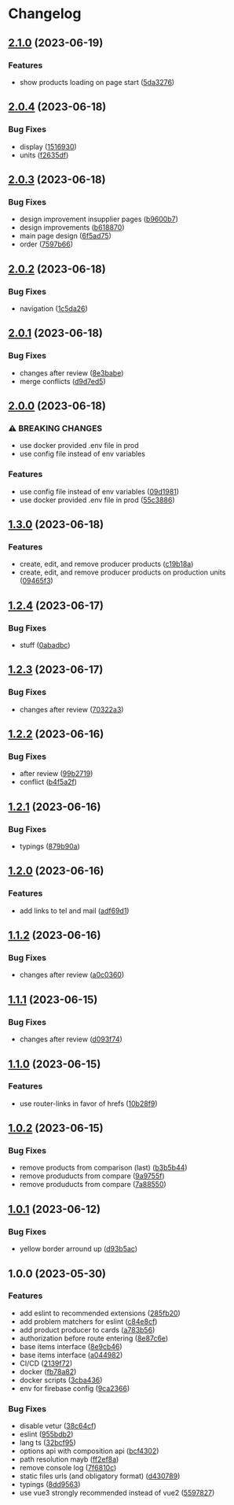 # Changelog

## [2.1.0](https://github.com/hivetown/frontend/compare/v2.0.4...v2.1.0) (2023-06-19)


### Features

* show products loading on page start ([5da3276](https://github.com/hivetown/frontend/commit/5da3276796a388c0ec310ef9500b82182e7a8147))

## [2.0.4](https://github.com/hivetown/frontend/compare/v2.0.3...v2.0.4) (2023-06-18)


### Bug Fixes

* display ([1516930](https://github.com/hivetown/frontend/commit/15169300cc8ee2c7a48abcffcf7bb6dfbaad2285))
* units ([f2635df](https://github.com/hivetown/frontend/commit/f2635dfa85889cf09c894db5b2b73271e06cea41))

## [2.0.3](https://github.com/hivetown/frontend/compare/v2.0.2...v2.0.3) (2023-06-18)


### Bug Fixes

* design improvement insupplier pages ([b9600b7](https://github.com/hivetown/frontend/commit/b9600b7d06fb9f133332a167f952c63c0c141f58))
* design improvements ([b618870](https://github.com/hivetown/frontend/commit/b61887081a2996112e455fa1b1d752ffa8b040e7))
* main page design ([6f5ad75](https://github.com/hivetown/frontend/commit/6f5ad75a8624b5e014179e4c00db7057b786e439))
* order ([7597b66](https://github.com/hivetown/frontend/commit/7597b66e41bd8d5eb47e7aa3d9c4841e4a687133))

## [2.0.2](https://github.com/hivetown/frontend/compare/v2.0.1...v2.0.2) (2023-06-18)


### Bug Fixes

* navigation ([1c5da26](https://github.com/hivetown/frontend/commit/1c5da267f71ca87b7678ebd2bfe7036cd74bc8a6))

## [2.0.1](https://github.com/hivetown/frontend/compare/v2.0.0...v2.0.1) (2023-06-18)


### Bug Fixes

* changes after review ([8e3babe](https://github.com/hivetown/frontend/commit/8e3babec102c43077fb7754adf13881c61a38e75))
* merge conflicts ([d9d7ed5](https://github.com/hivetown/frontend/commit/d9d7ed575973edd9dc5a4468908a702584744a88))

## [2.0.0](https://github.com/hivetown/frontend/compare/v1.3.0...v2.0.0) (2023-06-18)


### ⚠ BREAKING CHANGES

* use docker provided .env file in prod
* use config file instead of env variables

### Features

* use config file instead of env variables ([09d1981](https://github.com/hivetown/frontend/commit/09d19810e8d8a159edd4cbac6c48dc7e5a77ed58))
* use docker provided .env file in prod ([55c3886](https://github.com/hivetown/frontend/commit/55c3886ea49d9ec7ae31a353c06212ec9950b20e))

## [1.3.0](https://github.com/hivetown/frontend/compare/v1.2.4...v1.3.0) (2023-06-18)


### Features

* create, edit, and remove producer products ([c19b18a](https://github.com/hivetown/frontend/commit/c19b18a9e2a751521daf5413032206b2f5137523))
* create, edit, and remove producer products on production units ([09465f3](https://github.com/hivetown/frontend/commit/09465f3ae7adf4152286322e0aad03c4d86708c3))

## [1.2.4](https://github.com/hivetown/frontend/compare/v1.2.3...v1.2.4) (2023-06-17)


### Bug Fixes

* stuff ([0abadbc](https://github.com/hivetown/frontend/commit/0abadbcbb17d95e6545771fa23bfe4969488bddd))

## [1.2.3](https://github.com/hivetown/frontend/compare/v1.2.2...v1.2.3) (2023-06-17)


### Bug Fixes

* changes after review ([70322a3](https://github.com/hivetown/frontend/commit/70322a3cb7f27796203c0ff09cd0ce470dab94f0))

## [1.2.2](https://github.com/hivetown/frontend/compare/v1.2.1...v1.2.2) (2023-06-16)


### Bug Fixes

* after review ([99b2719](https://github.com/hivetown/frontend/commit/99b2719358731611797d2907de39920bae3f079d))
* conflict ([b4f5a2f](https://github.com/hivetown/frontend/commit/b4f5a2ff783d838a092c83f6978ec7f1327bb3e6))

## [1.2.1](https://github.com/hivetown/frontend/compare/v1.2.0...v1.2.1) (2023-06-16)


### Bug Fixes

* typings ([879b90a](https://github.com/hivetown/frontend/commit/879b90a168ee71a490f370a98ae9a4717fd5d817))

## [1.2.0](https://github.com/hivetown/frontend/compare/v1.1.2...v1.2.0) (2023-06-16)


### Features

* add links to tel and mail ([adf69d1](https://github.com/hivetown/frontend/commit/adf69d1fee31a0676d83b99af41600a67af871c8))

## [1.1.2](https://github.com/hivetown/frontend/compare/v1.1.1...v1.1.2) (2023-06-16)


### Bug Fixes

* changes after review ([a0c0360](https://github.com/hivetown/frontend/commit/a0c0360411487fb11a2af0655fa7d6f51b73c8bf))

## [1.1.1](https://github.com/hivetown/frontend/compare/v1.1.0...v1.1.1) (2023-06-15)


### Bug Fixes

* changes after review ([d093f74](https://github.com/hivetown/frontend/commit/d093f7450c8dae20b79627361f08073bd784d897))

## [1.1.0](https://github.com/hivetown/frontend/compare/v1.0.2...v1.1.0) (2023-06-15)


### Features

* use router-links in favor of hrefs ([10b28f9](https://github.com/hivetown/frontend/commit/10b28f984d23e7a2c05a3c4fee950837e7b9094b))

## [1.0.2](https://github.com/hivetown/frontend/compare/v1.0.1...v1.0.2) (2023-06-15)


### Bug Fixes

* remove products from comparison (last) ([b3b5b44](https://github.com/hivetown/frontend/commit/b3b5b44fa02aeccac4d50b317526df79d69d95f1))
* remove produducts from compare ([9a9755f](https://github.com/hivetown/frontend/commit/9a9755f6b25b091387cd4b49fc2bc9ebce3ad49e))
* remove produducts from compare ([7a88550](https://github.com/hivetown/frontend/commit/7a885508a1cc3e68592703bc985bc77df7607c3c))

## [1.0.1](https://github.com/hivetown/frontend/compare/v1.0.0...v1.0.1) (2023-06-12)


### Bug Fixes

* yellow border arround up ([d93b5ac](https://github.com/hivetown/frontend/commit/d93b5acbc345a485abb7f9aa102538b2a2581940))

## 1.0.0 (2023-05-30)


### Features

* add eslint to recommended extensions ([285fb20](https://github.com/hivetown/frontend/commit/285fb20acc0a5779345d58e43c298431c13b6e89))
* add problem matchers for eslint ([c84e8cf](https://github.com/hivetown/frontend/commit/c84e8cf8dded1659ed5d4cc52cc5d2ba7531c6de))
* add product producer to cards ([a783b56](https://github.com/hivetown/frontend/commit/a783b5644a697a5de581d3f3ed0e35d43b5a108f))
* authorization before route entering ([8e87c6e](https://github.com/hivetown/frontend/commit/8e87c6e8f9af7ea6aef66e96bf35b3a64703fb6d))
* base items interface ([8e9cb46](https://github.com/hivetown/frontend/commit/8e9cb46b17bd3059d87e3e6036595ae07f6c4c58))
* base items interface ([a044982](https://github.com/hivetown/frontend/commit/a0449820d977442086063be3f8d9c568603f2ee8))
* CI/CD ([2139f72](https://github.com/hivetown/frontend/commit/2139f724772affe76ac148095a99384ed54098ae))
* docker ([fb78a82](https://github.com/hivetown/frontend/commit/fb78a823d6730f73d2b9bea9b689479957bce028))
* docker scripts ([3cba436](https://github.com/hivetown/frontend/commit/3cba436f174a10c017f3dce3934333504586e4d7))
* env for firebase config ([9ca2366](https://github.com/hivetown/frontend/commit/9ca236657098ccc76359f78c43e820397e4523cb))


### Bug Fixes

* disable vetur ([38c64cf](https://github.com/hivetown/frontend/commit/38c64cf7b057df180eb9307b973f115952f9a83d))
* eslint ([955bdb2](https://github.com/hivetown/frontend/commit/955bdb25ed0cbc86a1db84e46fc229ffa6e54719))
* lang ts ([32bcf95](https://github.com/hivetown/frontend/commit/32bcf95a5325eaf7055b33ccfe53d2db4ab6fcec))
* options api with composition api ([bcf4302](https://github.com/hivetown/frontend/commit/bcf4302083fa17f5ed40cd257d1ca1a213dc2f0c))
* path resolution mayb ([ff2ef8a](https://github.com/hivetown/frontend/commit/ff2ef8a12cca8cfd886a3bd4d0443bbe6ae3cd50))
* remove console log ([7f6810c](https://github.com/hivetown/frontend/commit/7f6810cd9ae623dd4687100a748a27559130c4a2))
* static files urls (and obligatory format) ([d430789](https://github.com/hivetown/frontend/commit/d4307895e2ac09821be8d3ab602a2252bd475d01))
* typings ([8dd9563](https://github.com/hivetown/frontend/commit/8dd9563cd11a8d8b4c6f2a1642b448f3e507c736))
* use vue3 strongly recommended instead of vue2 ([5597827](https://github.com/hivetown/frontend/commit/5597827b47087650722d1adaab040b578c7b7c0b))
